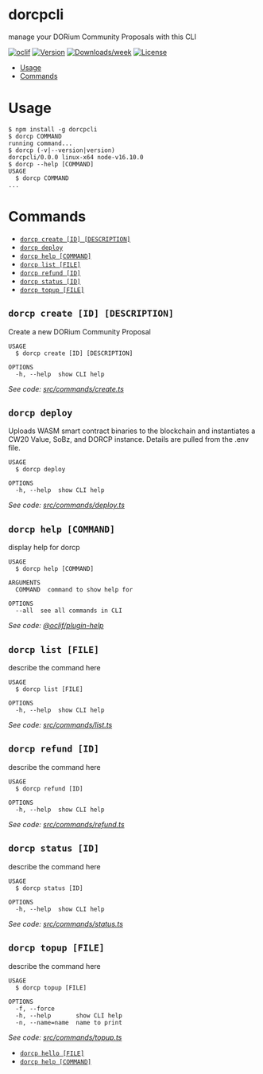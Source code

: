 dorcpcli
========

manage your DORium Community Proposals with this CLI

[![oclif](https://img.shields.io/badge/cli-oclif-brightgreen.svg)](https://oclif.io)
[![Version](https://img.shields.io/npm/v/dorcpcli.svg)](https://npmjs.org/package/dorcpcli)
[![Downloads/week](https://img.shields.io/npm/dw/dorcpcli.svg)](https://npmjs.org/package/dorcpcli)
[![License](https://img.shields.io/npm/l/dorcpcli.svg)](https://github.com/randomshinichi/dorcpcli/blob/master/package.json)

<!-- toc -->
* [Usage](#usage)
* [Commands](#commands)
<!-- tocstop -->
# Usage
<!-- usage -->
```sh-session
$ npm install -g dorcpcli
$ dorcp COMMAND
running command...
$ dorcp (-v|--version|version)
dorcpcli/0.0.0 linux-x64 node-v16.10.0
$ dorcp --help [COMMAND]
USAGE
  $ dorcp COMMAND
...
```
<!-- usagestop -->
# Commands
<!-- commands -->
* [`dorcp create [ID] [DESCRIPTION]`](#dorcp-create-id-description)
* [`dorcp deploy`](#dorcp-deploy)
* [`dorcp help [COMMAND]`](#dorcp-help-command)
* [`dorcp list [FILE]`](#dorcp-list-file)
* [`dorcp refund [ID]`](#dorcp-refund-id)
* [`dorcp status [ID]`](#dorcp-status-id)
* [`dorcp topup [FILE]`](#dorcp-topup-file)

## `dorcp create [ID] [DESCRIPTION]`

Create a new DORium Community Proposal

```
USAGE
  $ dorcp create [ID] [DESCRIPTION]

OPTIONS
  -h, --help  show CLI help
```

_See code: [src/commands/create.ts](https://github.com/randomshinichi/dorcpcli/blob/v0.0.0/src/commands/create.ts)_

## `dorcp deploy`

Uploads WASM smart contract binaries to the blockchain and instantiates a CW20 Value, SoBz, and DORCP instance. Details are pulled from the .env file.

```
USAGE
  $ dorcp deploy

OPTIONS
  -h, --help  show CLI help
```

_See code: [src/commands/deploy.ts](https://github.com/randomshinichi/dorcpcli/blob/v0.0.0/src/commands/deploy.ts)_

## `dorcp help [COMMAND]`

display help for dorcp

```
USAGE
  $ dorcp help [COMMAND]

ARGUMENTS
  COMMAND  command to show help for

OPTIONS
  --all  see all commands in CLI
```

_See code: [@oclif/plugin-help](https://github.com/oclif/plugin-help/blob/v3.2.3/src/commands/help.ts)_

## `dorcp list [FILE]`

describe the command here

```
USAGE
  $ dorcp list [FILE]

OPTIONS
  -h, --help  show CLI help
```

_See code: [src/commands/list.ts](https://github.com/randomshinichi/dorcpcli/blob/v0.0.0/src/commands/list.ts)_

## `dorcp refund [ID]`

describe the command here

```
USAGE
  $ dorcp refund [ID]

OPTIONS
  -h, --help  show CLI help
```

_See code: [src/commands/refund.ts](https://github.com/randomshinichi/dorcpcli/blob/v0.0.0/src/commands/refund.ts)_

## `dorcp status [ID]`

describe the command here

```
USAGE
  $ dorcp status [ID]

OPTIONS
  -h, --help  show CLI help
```

_See code: [src/commands/status.ts](https://github.com/randomshinichi/dorcpcli/blob/v0.0.0/src/commands/status.ts)_

## `dorcp topup [FILE]`

describe the command here

```
USAGE
  $ dorcp topup [FILE]

OPTIONS
  -f, --force
  -h, --help       show CLI help
  -n, --name=name  name to print
```

_See code: [src/commands/topup.ts](https://github.com/randomshinichi/dorcpcli/blob/v0.0.0/src/commands/topup.ts)_
<!-- commandsstop -->
* [`dorcp hello [FILE]`](#dorcp-hello-file)
* [`dorcp help [COMMAND]`](#dorcp-help-command)
